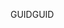  <span data-ttu-id="a0e77-101">GUID</span><span class="sxs-lookup"><span data-stu-id="a0e77-101">GUID</span></span> 